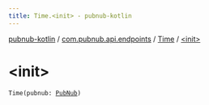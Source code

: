 ```yaml
---
title: Time.<init> - pubnub-kotlin
---
```


[pubnub-kotlin](../../index.html) / [com.pubnub.api.endpoints](../index.html) / [Time](index.html) / [&lt;init&gt;](./-init-.html)

# &lt;init&gt;

`Time(pubnub: `[`PubNub`](../../com.pubnub.api/-pub-nub/index.html)`)`
